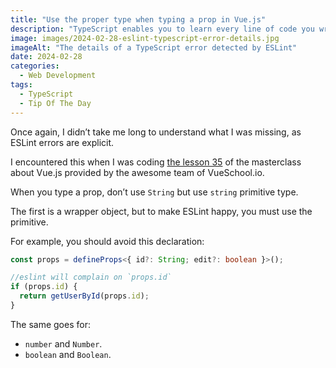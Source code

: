 ```yaml
---
title: "Use the proper type when typing a prop in Vue.js"
description: "TypeScript enables you to learn every line of code you write. Here is another tip about typing adequately the props with Vue 3."
image: images/2024-02-28-eslint-typescript-error-details.jpg
imageAlt: "The details of a TypeScript error detected by ESLint"
date: 2024-02-28
categories:
  - Web Development
tags:
  - TypeScript
  - Tip Of The Day
---
```


Once again, I didn’t take me long to understand what I was missing, as ESLint errors are explicit.

I encountered this when I was coding [the lesson 35](https://vueschool.io/lessons/introducing-categories-collections-of-forums) of the masterclass about Vue.js provided by the awesome team of VueSchool.io.

When you type a prop, don’t use `String` but use `string` primitive type.

The first is a wrapper object, but to make ESLint happy, you must use the primitive.

For example, you should avoid this declaration:

```typescript
const props = defineProps<{ id?: String; edit?: boolean }>();

//eslint will complain on `props.id`
if (props.id) {
  return getUserById(props.id);
}
```

The same goes for:

- `number` and `Number`.
- `boolean` and `Boolean`.
